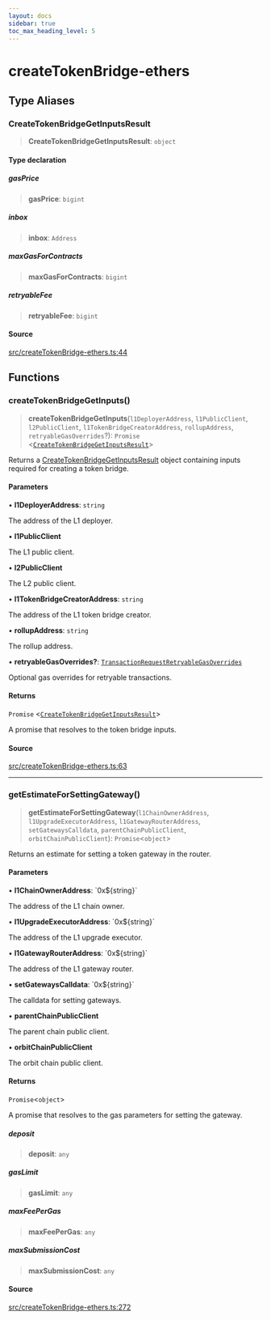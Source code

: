 ```yaml
---
layout: docs
sidebar: true
toc_max_heading_level: 5
---
```


# createTokenBridge-ethers

## Type Aliases

### CreateTokenBridgeGetInputsResult

> **CreateTokenBridgeGetInputsResult**: `object`

#### Type declaration

##### gasPrice

> **gasPrice**: `bigint`

##### inbox

> **inbox**: `Address`

##### maxGasForContracts

> **maxGasForContracts**: `bigint`

##### retryableFee

> **retryableFee**: `bigint`

#### Source

[src/createTokenBridge-ethers.ts:44](https://github.com/anegg0/arbitrum-orbit-sdk/blob/1aa2030374f41bb1bf01834ef0c05d2e6663f5e5/src/createTokenBridge-ethers.ts#L44)

## Functions

### createTokenBridgeGetInputs()

> **createTokenBridgeGetInputs**(`l1DeployerAddress`, `l1PublicClient`, `l2PublicClient`, `l1TokenBridgeCreatorAddress`, `rollupAddress`, `retryableGasOverrides`?): `Promise` \<[`CreateTokenBridgeGetInputsResult`](createTokenBridge-ethers.md#createtokenbridgegetinputsresult)\>

Returns a [CreateTokenBridgeGetInputsResult](createTokenBridge-ethers.md#createtokenbridgegetinputsresult) object containing inputs
required for creating a token bridge.

#### Parameters

• **l1DeployerAddress**: `string`

The address of the L1 deployer.

• **l1PublicClient**

The L1 public client.

• **l2PublicClient**

The L2 public client.

• **l1TokenBridgeCreatorAddress**: `string`

The address of the L1 token bridge creator.

• **rollupAddress**: `string`

The rollup address.

• **retryableGasOverrides?**: [`TransactionRequestRetryableGasOverrides`](createTokenBridgePrepareTransactionRequest.md#transactionrequestretryablegasoverrides)

Optional gas overrides for retryable transactions.

#### Returns

`Promise` \<[`CreateTokenBridgeGetInputsResult`](createTokenBridge-ethers.md#createtokenbridgegetinputsresult)\>

A promise that resolves to the token bridge inputs.

#### Source

[src/createTokenBridge-ethers.ts:63](https://github.com/anegg0/arbitrum-orbit-sdk/blob/1aa2030374f41bb1bf01834ef0c05d2e6663f5e5/src/createTokenBridge-ethers.ts#L63)

***

### getEstimateForSettingGateway()

> **getEstimateForSettingGateway**(`l1ChainOwnerAddress`, `l1UpgradeExecutorAddress`, `l1GatewayRouterAddress`, `setGatewaysCalldata`, `parentChainPublicClient`, `orbitChainPublicClient`): `Promise`\<`object`\>

Returns an estimate for setting a token gateway in the router.

#### Parameters

• **l1ChainOwnerAddress**: \`0x$\{string\}\`

The address of the L1 chain owner.

• **l1UpgradeExecutorAddress**: \`0x$\{string\}\`

The address of the L1 upgrade executor.

• **l1GatewayRouterAddress**: \`0x$\{string\}\`

The address of the L1 gateway router.

• **setGatewaysCalldata**: \`0x$\{string\}\`

The calldata for setting gateways.

• **parentChainPublicClient**

The parent chain public client.

• **orbitChainPublicClient**

The orbit chain public client.

#### Returns

`Promise`\<`object`\>

A promise that resolves to the gas parameters for setting the gateway.

##### deposit

> **deposit**: `any`

##### gasLimit

> **gasLimit**: `any`

##### maxFeePerGas

> **maxFeePerGas**: `any`

##### maxSubmissionCost

> **maxSubmissionCost**: `any`

#### Source

[src/createTokenBridge-ethers.ts:272](https://github.com/anegg0/arbitrum-orbit-sdk/blob/1aa2030374f41bb1bf01834ef0c05d2e6663f5e5/src/createTokenBridge-ethers.ts#L272)

